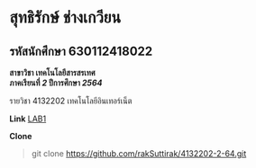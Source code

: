 # สุทธิรักษ์ ช่างเกวียน
## รหัสนักศึกษา 630112418022

**สาขาวิชา เทคโนโลยีสารสรเทศ**  
**ภาคเรียนที่ _2_ ปีการศึกษา _2564_**

รายวิชา 4132202 เทคโนโลยีอินเทอร์เน็ต  

**Link**
[LAB1](https://github.com/rakSuttirak/4132202-2-64/tree/main/LAB1)

**Clone**
> git clone https://github.com/rakSuttirak/4132202-2-64.git
